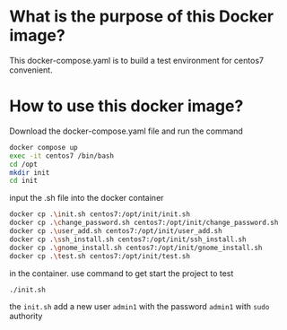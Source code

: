 # What is the purpose of this Docker image?
This docker-compose.yaml is to build a test environment for centos7 convenient.

# How to use this docker image?
Download the docker-compose.yaml file and run the command
```bash
docker compose up
exec -it centos7 /bin/bash
cd /opt
mkdir init
cd init
```
input the .sh file into the docker container
```bash
docker cp .\init.sh centos7:/opt/init/init.sh 
docker cp .\change_password.sh centos7:/opt/init/change_password.sh
docker cp .\user_add.sh centos7:/opt/init/user_add.sh
docker cp .\ssh_install.sh centos7:/opt/init/ssh_install.sh
docker cp .\gnome_install.sh centos7:/opt/init/gnome_install.sh
docker cp .\test.sh centos7:/opt/init/test.sh
```
in the container. use command to get start the project to test
```bash
./init.sh
```
the `init.sh` add a new user `admin1` with the password `admin1` with `sudo` authority 